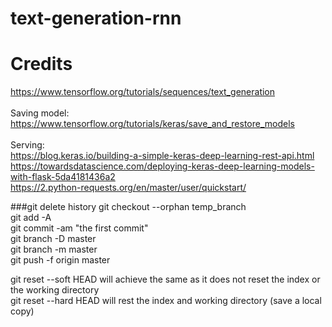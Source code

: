 # text-generation-rnn

# Credits
https://www.tensorflow.org/tutorials/sequences/text_generation <br />
<br />
Saving model: <br />
https://www.tensorflow.org/tutorials/keras/save_and_restore_models <br />
<br />
Serving: <br />
https://blog.keras.io/building-a-simple-keras-deep-learning-rest-api.html <br />
https://towardsdatascience.com/deploying-keras-deep-learning-models-with-flask-5da4181436a2 <br />
https://2.python-requests.org/en/master/user/quickstart/ <br />

###git delete history 
git checkout --orphan temp_branch <br />
git add -A <br />
git commit -am "the first commit" <br />
git branch -D master <br />
git branch -m master <br />
git push -f origin master <br />

git reset --soft HEAD will achieve the same as it does not reset the index or the working directory <br/>
git reset --hard HEAD will rest the index and working directory (save a local copy) <br/>
